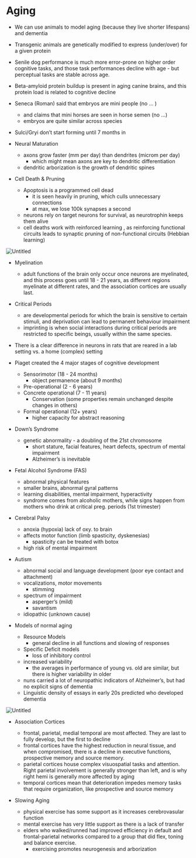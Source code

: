 # Aging

- We can use animals to model aging (because they live shorter lifespans) and dementia
- Transgenic animals are genetically modified to express (under/over) for a given protein
- Senile dog performance is much more error-prone on higher order cognitive tasks, and those task performances decline with age - but perceptual tasks are stable across age.
- Beta-amyloid protein buildup is present in aging canine brains, and this protein load is related to cognitive decline

- Seneca (Roman) said that embryos are mini people (no ... )
    - and claims that mini horses are seen in horse semen (no ...)
    - embryos are quite similar across species

- Sulci/Gryi don’t start forming until 7 months in
- Neural Maturation
    - axons grow faster (mm per day) than dendrites (microm per day)
        - which might mean axons are key to dendritic differentiation
    - dendritic arborization is the growth of dendritic spines
- Cell Death & Pruning
    - Apoptosis is a programmed cell dead
        - it is seen heavily in pruning, which culls unnecessary connections
        - at max, we lose 100k synapses a second
    - neurons rely on target neurons for survival, as neurotrophin keeps them alive
    - cell deaths work with reinforced learning , as reinforcing functional circuits leads to synaptic pruning of non-functional circuits (Hebbian learning)

![Untitled](repo/wlu/psychology/neuropsychology/PS365/PS365%20-%20Neuropsychology%20fddaf3f488c24206b552caf5d20511b7/Aging%20e6c681f570a3415eaa8b1d7e10d0d498/Untitled.png)

- Myelination
    - adult functions of the brain only occur once neurons are myelinated, and this process goes until 18 - 21 years, as different regions myelinate at different rates, and the association cortices are usually last.

- Critical Periods
    - are developmental periods for which the brain is sensitive to certain stimuli, and deprivation can lead to permanent behaviour impairment
    - imprinting is when social interactions during critical periods are restricted to specific beings, usually within the same species.

- There is a clear difference in neurons in rats that are reared in a lab setting vs. a home (complex) setting

- Piaget created the 4 major stages of cognitive development
    - Sensorimotor (18 - 24 months)
        - object permanence (about 9 months)
    - Pre-operational (2 - 6 years)
    - Concrete operational (7 - 11 years)
        - Conservation (some properties remain unchanged despite changes in others)
    - Formal operational (12+ years)
        - higher capacity for abstract reasoning

- Down’s Syndrome
    - genetic abnormality - a doubling of the 21st chromosome
        - short stature, facial features, heart defects, spectrum of mental impairment
        - Alzheimer’s is inevitable

- Fetal Alcohol Syndrome (FAS)
    - abnormal physical features
    - smaller brains, abnormal gyral patterns
    - learning disabilities, mental impairment, hyperactivity
    - syndrome comes from alcoholic mothers, while signs happen from mothers who drink at critical preg. periods (1st trimester)
    
- Cerebral Palsy
    - anoxia (hypoxia) lack of oxy. to brain
    - affects motor function (limb spasticity, dyskenesias)
        - spasticity can be treated with botox
    - high risk of mental impairment
    
- Autism
    - abnormal social and language development (poor eye contact and attachment)
    - vocalizations, motor movements
        - stimming
    - spectrum of impairment
        - asperger’s (mild)
        - savantism
    - idiopathic (unknown cause)

- Models of normal aging
    - Resource Models
        - general decline in all functions and slowing of responses
    - Specific Deficit models
        - loss of inhibitory control
    - increased variability
        - the averages in performance of young vs. old are similar, but there is higher variability in older
    - nuns carried a lot of neuropathic indicators of Alzheimer’s, but had no explicit signs of dementia
    - Linguistic density of essays in early 20s predicted who developed dementia

![Untitled](repo/wlu/psychology/neuropsychology/PS365/PS365%20-%20Neuropsychology%20fddaf3f488c24206b552caf5d20511b7/Aging%20e6c681f570a3415eaa8b1d7e10d0d498/Untitled%201.png)

- Association Cortices
    - frontal, parietal, medial temporal are most affected. They are last to fully develop, but the first to decline
    - frontal cortices have the highest reduction in neural tissue, and when compromised, there is a decline in executive functions, prospective memory and source memory.
    - parietal cortices house complex visuospatial tasks and attention. Right parietal involvement is generally stronger than left, and is why right hemi is generally more affected by aging
    - temporal cortices mean that deterioration impedes memory tasks that require organization, like prospective and source memory

- Slowing Aging
    - physical exercise has some support as it increases cerebrovasular function
    - mental exercise has very little support as there is a lack of transfer
    - elders who walked/runned had improved efficiency in default and frontal-parietal networks compared to a group that did flex, toning and balance exercise.
        - exercising promotes neurogenesis and arborization
